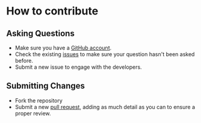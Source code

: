 # How to contribute

## Asking Questions
* Make sure you have a [GitHub account](https://github.com).
* Check the existing [issues](https://github.com/robertcoltheart/Burpless/issues) to make sure your question hasn't been asked before.
* Submit a new issue to engage with the developers.

## Submitting Changes
* Fork the repository
* Submit a new [pull request](https://github.com/robertcoltheart/Burpless/pulls), adding as much detail as you can to ensure a proper review.
